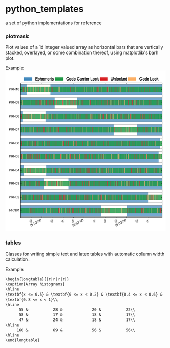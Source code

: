# python_templates
a set of python implementations for reference

### plotmask

Plot values of a 1d integer valued array as horizontal bars that are vertically
stacked, overlayed, or some combination thereof, using matplotlib's barh plot.

Example:
![Example](plotmask/ex3.png?raw=true "Example")

### tables

Classes for writing simple text and latex tables with automatic column width calculation.

Example:
```
\begin{longtable}{|r|r|r|r|}
\caption{Array histograms}
\hline
\textbf{x <= 0.5} & \textbf{0 <= x < 0.2} & \textbf{0.4 <= x < 0.6} & \textbf{0.8 <= x < 1}\\
\hline
      55 &           28 &             20 &           22\\
      58 &           17 &             18 &           17\\
      47 &           24 &             18 &           17\\
\hline
     160 &           69 &             56 &           56\\
\hline
\end{longtable}
```
